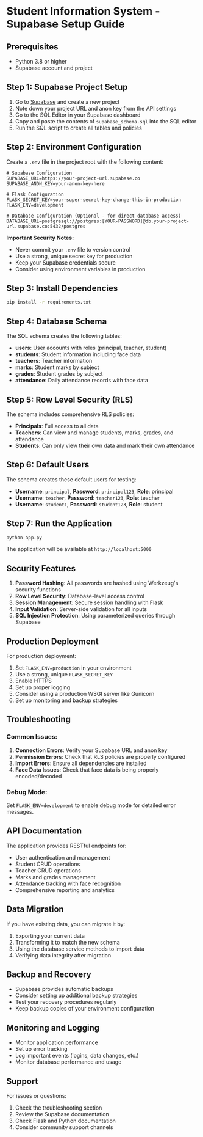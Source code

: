 # Student Information System - Supabase Setup Guide

## Prerequisites
- Python 3.8 or higher
- Supabase account and project

## Step 1: Supabase Project Setup

1. Go to [Supabase](https://supabase.com) and create a new project
2. Note down your project URL and anon key from the API settings
3. Go to the SQL Editor in your Supabase dashboard
4. Copy and paste the contents of `supabase_schema.sql` into the SQL editor
5. Run the SQL script to create all tables and policies

## Step 2: Environment Configuration

Create a `.env` file in the project root with the following content:

```env
# Supabase Configuration
SUPABASE_URL=https://your-project-url.supabase.co
SUPABASE_ANON_KEY=your-anon-key-here

# Flask Configuration
FLASK_SECRET_KEY=your-super-secret-key-change-this-in-production
FLASK_ENV=development

# Database Configuration (Optional - for direct database access)
DATABASE_URL=postgresql://postgres:[YOUR-PASSWORD]@db.your-project-url.supabase.co:5432/postgres
```

**Important Security Notes:**
- Never commit your `.env` file to version control
- Use a strong, unique secret key for production
- Keep your Supabase credentials secure
- Consider using environment variables in production

## Step 3: Install Dependencies

```bash
pip install -r requirements.txt
```

## Step 4: Database Schema

The SQL schema creates the following tables:

- **users**: User accounts with roles (principal, teacher, student)
- **students**: Student information including face data
- **teachers**: Teacher information
- **marks**: Student marks by subject
- **grades**: Student grades by subject
- **attendance**: Daily attendance records with face data

## Step 5: Row Level Security (RLS)

The schema includes comprehensive RLS policies:

- **Principals**: Full access to all data
- **Teachers**: Can view and manage students, marks, grades, and attendance
- **Students**: Can only view their own data and mark their own attendance

## Step 6: Default Users

The schema creates these default users for testing:

- **Username**: `principal`, **Password**: `principal123`, **Role**: principal
- **Username**: `teacher`, **Password**: `teacher123`, **Role**: teacher
- **Username**: `student1`, **Password**: `student123`, **Role**: student

## Step 7: Run the Application

```bash
python app.py
```

The application will be available at `http://localhost:5000`

## Security Features

1. **Password Hashing**: All passwords are hashed using Werkzeug's security functions
2. **Row Level Security**: Database-level access control
3. **Session Management**: Secure session handling with Flask
4. **Input Validation**: Server-side validation for all inputs
5. **SQL Injection Protection**: Using parameterized queries through Supabase

## Production Deployment

For production deployment:

1. Set `FLASK_ENV=production` in your environment
2. Use a strong, unique `FLASK_SECRET_KEY`
3. Enable HTTPS
4. Set up proper logging
5. Consider using a production WSGI server like Gunicorn
6. Set up monitoring and backup strategies

## Troubleshooting

### Common Issues:

1. **Connection Errors**: Verify your Supabase URL and anon key
2. **Permission Errors**: Check that RLS policies are properly configured
3. **Import Errors**: Ensure all dependencies are installed
4. **Face Data Issues**: Check that face data is being properly encoded/decoded

### Debug Mode:

Set `FLASK_ENV=development` to enable debug mode for detailed error messages.

## API Documentation

The application provides RESTful endpoints for:

- User authentication and management
- Student CRUD operations
- Teacher CRUD operations
- Marks and grades management
- Attendance tracking with face recognition
- Comprehensive reporting and analytics

## Data Migration

If you have existing data, you can migrate it by:

1. Exporting your current data
2. Transforming it to match the new schema
3. Using the database service methods to import data
4. Verifying data integrity after migration

## Backup and Recovery

- Supabase provides automatic backups
- Consider setting up additional backup strategies
- Test your recovery procedures regularly
- Keep backup copies of your environment configuration

## Monitoring and Logging

- Monitor application performance
- Set up error tracking
- Log important events (logins, data changes, etc.)
- Monitor database performance and usage

## Support

For issues or questions:
1. Check the troubleshooting section
2. Review the Supabase documentation
3. Check Flask and Python documentation
4. Consider community support channels 